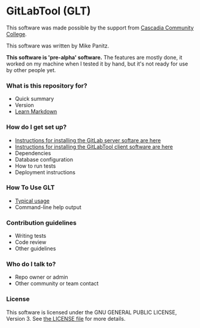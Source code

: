 # GitLabTool (GLT) #

This software was made possible by the support from [Cascadia Community College](http://www.cascadia.edu).

This software was written by Mike Panitz.

**This software is 'pre-alpha' software.**  The features are mostly done, 
it worked on my machine when I tested it by hand, but it's not ready
for use by other people yet.

### What is this repository for? ###

* Quick summary
* Version
* [Learn Markdown](https://bitbucket.org/tutorials/markdowndemo)

### How do I get set up? ###

* [Instructions for installing the GitLab server softare are here](docs/InstallInstructions.md)
* [Instructions for installing the GitLabTool client software are here](docs/glt_install.md)
* Dependencies
* Database configuration
* How to run tests
* Deployment instructions

### How To Use GLT ###

* [Typical usage](docs/typical_usage.md)
* Command-line help output

### Contribution guidelines ###

* Writing tests
* Code review
* Other guidelines

### Who do I talk to? ###

* Repo owner or admin
* Other community or team contact

### License ###
This software is licensed under the GNU GENERAL PUBLIC LICENSE, Version 3.  See [the LICENSE file](LICENSE) for more details.
